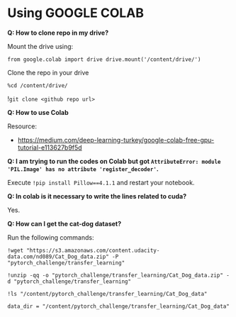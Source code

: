 
# Using GOOGLE COLAB

**Q: How to clone repo in my drive?**

Mount the drive using:

`from google.colab import drive
drive.mount('/content/drive/')`

Clone the repo in your drive

`%cd /content/drive/`

!`git clone <github repo url>`


**Q: How to use Colab**

Resource:
- https://medium.com/deep-learning-turkey/google-colab-free-gpu-tutorial-e113627b9f5d


**Q: I am trying to run the codes on Colab but got `AttributeError: module 'PIL.Image' has no attribute 'register_decoder'`.**

Execute `!pip install Pillow==4.1.1` and restart your notebook.


**Q: In colab is it necessary to write the lines related to cuda?**

Yes.


**Q: How can I get the cat-dog dataset?**

Run the following commands:

`!wget "https://s3.amazonaws.com/content.udacity-data.com/nd089/Cat_Dog_data.zip" -P "pytorch_challenge/transfer_learning"`

`!unzip -qq -o "pytorch_challenge/transfer_learning/Cat_Dog_data.zip" -d "pytorch_challenge/transfer_learning"`

`!ls "/content/pytorch_challenge/transfer_learning/Cat_Dog_data"`

`data_dir = "/content/pytorch_challenge/transfer_learning/Cat_Dog_data"`
